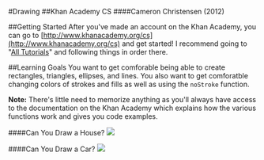 #Drawing
##Khan Academy CS
####Cameron Christensen (2012)


##Getting Started
After you've made an account on the Khan Academy, you can go to [http://www.khanacademy.org/cs](http://www.khanacademy.org/cs) and get started! I recommend going to "[All Tutorials](http://www.khanacademy.org/cs/tutorials/all-tutorials)" and following things in order there.

##Learning Goals
You want to get comforable being able to create rectangles, triangles, ellipses, and lines. You also want to get comforatble changing colors of strokes and fills as well as using the `noStroke` function.

**Note:** There's little need to memorize anything as you'll always have access to the documentation on the Khan Academy which explains how the various functions work and gives you code examples.

####Can You Draw a House?
![](https://raw.github.com/christensenacademy/christensen-academy/master/modules/khan-cs/textpages/house-drawing.png)

####Can You Draw a Car?
![](https://raw.github.com/christensenacademy/christensen-academy/master/modules/khan-cs/textpages/car-drawing.png)
